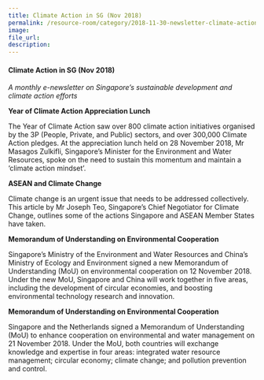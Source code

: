 ```yaml
---  
title: Climate Action in SG (Nov 2018)  
permalink: /resource-room/category/2018-11-30-newsletter-climate-action-in-sg-nov/  
image:  
file_url:  
description:  
---  
```


#### Climate Action in SG (Nov 2018)  

*A monthly e-newsletter on Singapore’s sustainable development and climate action efforts*  

**Year of Climate Action Appreciation Lunch**  

The Year of Climate Action saw over 800 climate action initiatives organised by the 3P (People, Private, and Public) sectors, and over 300,000 Climate Action pledges. At the appreciation lunch held on 28 November 2018, Mr Masagos Zulkifli, Singapore’s Minister for the Environment and Water Resources, spoke on the need to sustain this momentum and maintain a ‘climate action mindset’.  

**ASEAN and Climate Change**  

Climate change is an urgent issue that needs to be addressed collectively. This article by Mr Joseph Teo, Singapore’s Chief Negotiator for Climate Change, outlines some of the actions Singapore and ASEAN Member States have taken.  

**Memorandum of Understanding on Environmental Cooperation**  

Singapore’s Ministry of the Environment and Water Resources and China’s Ministry of Ecology and Environment signed a new Memorandum of Understanding (MoU) on environmental cooperation on 12 November 2018. Under the new MoU, Singapore and China will work together in five areas, including the development of circular economies, and boosting environmental technology research and innovation.  

**Memorandum of Understanding on Environmental Cooperation**  

Singapore and the Netherlands signed a Memorandum of Understanding (MoU) to enhance cooperation on environmental and water management on 21 November 2018. Under the MoU, both countries will exchange knowledge and expertise in four areas: integrated water resource management; circular economy; climate change; and pollution prevention and control.  
